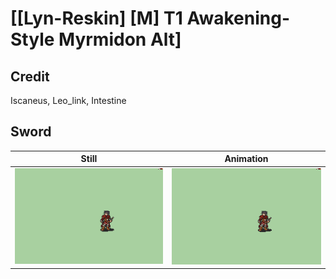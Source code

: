 # [\[Lyn-Reskin\] \[M\] T1 Awakening-Style Myrmidon Alt]

## Credit

Iscaneus, Leo_link, Intestine
	
## Sword

| Still | Animation |
| :---: | :-------: |
| ![Sword still](./Sword_000.png) | ![Sword animation](./Sword.gif) |
